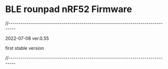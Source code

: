 
# BLE rounpad nRF52 Firmware

//---------------------------------------------------------------------------------

2022-07-08 ver.0.55

first stable version

//---------------------------------------------------------------------------------
